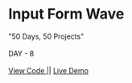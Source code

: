 # Input Form Wave
"50 Days, 50 Projects"
<br> 
<br>
DAY - 8 
<br> 
<br> 
<a href="https://github.com/pushpakumari5117/inputFormWave"> View Code </a> 
|| 
<a href="https://pushpakumari5117.github.io/inputFormWave/"> Live Demo </a>
